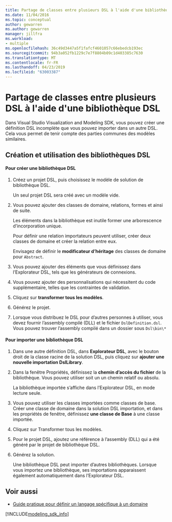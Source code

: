 ```yaml
---
title: Partage de classes entre plusieurs DSL à l'aide d'une bibliothèque DSL
ms.date: 11/04/2016
ms.topic: conceptual
author: gewarren
ms.author: gewarren
manager: jillfra
ms.workload:
- multiple
ms.openlocfilehash: 36c49d3447a5f1fafcf4601057c66ebedcb193ec
ms.sourcegitcommit: 94b3a052fb1229c7e7f8804b09c1d403385c7630
ms.translationtype: MT
ms.contentlocale: fr-FR
ms.lasthandoff: 04/23/2019
ms.locfileid: "63003387"
---
```

# <a name="sharing-classes-between-dsls-by-using-a-dsl-library"></a>Partage de classes entre plusieurs DSL à l'aide d'une bibliothèque DSL
Dans Visual Studio Visualization and Modeling SDK, vous pouvez créer une définition DSL incomplète que vous pouvez importer dans un autre DSL. Cela vous permet de tenir compte des parties communes des modèles similaires.

## <a name="creating-and-using-dsl-libraries"></a>Création et utilisation des bibliothèques DSL

#### <a name="to-create-a-dsl-library"></a>Pour créer une bibliothèque DSL

1. Créez un projet DSL, puis choisissez le modèle de solution de bibliothèque DSL.

     Un seul projet DSL sera créé avec un modèle vide.

2. Vous pouvez ajouter des classes de domaine, relations, formes et ainsi de suite.

     Les éléments dans la bibliothèque est inutile former une arborescence d’incorporation unique.

     Pour définir une relation importateurs peuvent utiliser, créer deux classes de domaine et créer la relation entre eux.

     Envisagez de définir le **modificateur d’héritage** des classes de domaine pour `Abstract`.

3. Vous pouvez ajouter des éléments que vous définissez dans l’Explorateur DSL, tels que les générateurs de connexions.

4. Vous pouvez ajouter des personnalisations qui nécessitent du code supplémentaire, telles que les contraintes de validation.

5. Cliquez sur **transformer tous les modèles**.

6. Générez le projet.

7. Lorsque vous distribuez le DSL pour d’autres personnes à utiliser, vous devez fournir l’assembly compilé (DLL) et le fichier `DslDefinition.dsl`. Vous pouvez trouver l’assembly compilé dans un dossier sous `Dsl\bin\*`

#### <a name="to-import-a-dsl-library"></a>Pour importer une bibliothèque DSL

1. Dans une autre définition DSL, dans **Explorateur DSL**, avec le bouton droit de la classe racine de la solution DSL, puis cliquez sur **ajouter une nouvelle importation DslLibrary**.

2. Dans la fenêtre Propriétés, définissez la **chemin d’accès du fichier** de la bibliothèque. Vous pouvez utiliser soit un un chemin relatif ou absolu.

    La bibliothèque importée s’affiche dans l’Explorateur DSL, en mode lecture seule.

3. Vous pouvez utiliser les classes importées comme classes de base. Créer une classe de domaine dans la solution DSL importation, et dans les propriétés de fenêtre, définissez **une classe de Base** à une classe importée.

4. Cliquez sur Transformer tous les modèles.

5. Pour le projet DSL, ajoutez une référence à l’assembly (DLL) qui a été généré par le projet de bibliothèque DSL.

6. Générez la solution.

   Une bibliothèque DSL peut importer d’autres bibliothèques. Lorsque vous importez une bibliothèque, ses importations apparaissent également automatiquement dans l’Explorateur DSL.

## <a name="see-also"></a>Voir aussi

- [Guide pratique pour définir un langage spécifique à un domaine](../modeling/how-to-define-a-domain-specific-language.md)

[!INCLUDE[modeling_sdk_info](includes/modeling_sdk_info.md)]
